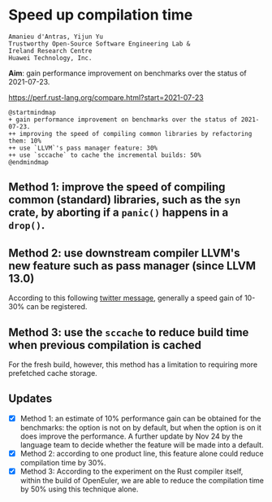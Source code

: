 # Speed up compilation time

```
Amanieu d'Antras, Yijun Yu
Trustworthy Open-Source Software Engineering Lab &
Ireland Research Centre
Huawei Technology, Inc.
```

**Aim**: gain performance improvement on benchmarks over the status of 2021-07-23. 

https://perf.rust-lang.org/compare.html?start=2021-07-23

```plantuml
@startmindmap
+ gain performance improvement on benchmarks over the status of 2021-07-23.
++ improving the speed of compiling common libraries by refactoring them: 10%
++ use `LLVM`'s pass manager feature: 30%
++ use `sccache` to cache the incremental builds: 50%
@endmindmap
```

## Method 1: improve the speed of compiling common (standard) libraries, such as the `syn` crate, by aborting if a `panic()` happens in a `drop()`. 

## Method 2: use downstream compiler LLVM's new feature such as pass manager (since LLVM 13.0)

According to this following [twitter message](https://twitter.com/ryan_levick/status/1443202538099073027), generally a speed gain of 10-30% can be registered.


## Method 3: use the `sccache` to reduce build time when previous compilation is cached

For the fresh build, however, this method has a limitation to requiring more prefetched cache storage. 

## Updates

- [x] Method 1: an estimate of 10% performance gain can be obtained for the benchmarks: the option is not on by default, but when the option is on it does improve the performance. A further update by Nov 24 by the language team to decide whether the feature will be made into a default. 
- [x] Method 2: according to one product line, this feature alone could reduce compilation time by 30%. 
- [x] Method 3: According to the experiment on the Rust compiler itself, within the build of OpenEuler, we are able to reduce the compilation time by 50% using this technique alone. 
